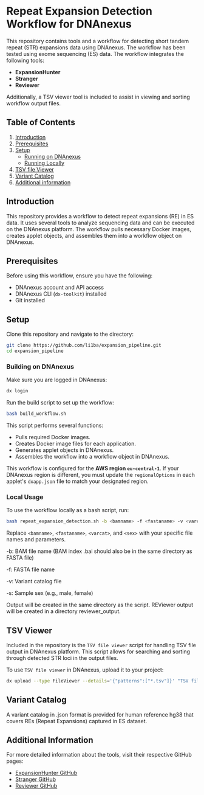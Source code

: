 # Repeat Expansion Detection Workflow for DNAnexus

This repository contains tools and a workflow for detecting short tandem repeat (STR) expansions data using DNAnexus. The workflow has been tested using exome sequencing (ES) data. The workflow integrates the following tools:

- **ExpansionHunter**
- **Stranger**
- **Reviewer**

Additionally, a TSV viewer tool is included to assist in viewing and sorting workflow output files.

## Table of Contents
1. [Introduction](#introduction)
2. [Prerequisites](#prerequisites)
3. [Setup](#setup)
    - [Running on DNAnexus](#running-on-dnanexus)
    - [Running Locally](#running-locally)
4. [TSV file Viewer](#tsv-viewer)
5. [Variant Catalog](#variant-catalog)
6. [Additional information](#additional-info)

## Introduction

This repository provides a workflow to detect repeat expansions (RE) in ES data. It uses several tools to analyze sequencing data and can be executed on the DNAnexus platform. The workflow pulls necessary Docker images, creates applet objects, and assembles them into a workflow object on DNAnexus.

## Prerequisites

Before using this workflow, ensure you have the following:
- DNAnexus account and API access
- DNAnexus CLI (`dx-toolkit`) installed
- Git installed

## Setup

Clone this repository and navigate to the directory:

```sh
git clone https://github.com/li1ba/expansion_pipeline.git
cd expansion_pipeline
```

### Building on DNAnexus
Make sure you are logged in DNAnexus:
```sh
dx login
```
Run the build script to set up the workflow:
```sh
bash build_workflow.sh
```
This script performs several functions:
- Pulls required Docker images.
- Creates Docker image files for each application.
- Generates applet objects in DNAnexus.
- Assembles the workflow into a workflow object in DNAnexus.

This workflow is configured for the **AWS region `eu-central-1`**. If your DNAnexus region is different, you must update the `regionalOptions` in each applet's `dxapp.json` file to match your designated region.

### Local Usage

To use the workflow locally as a bash script, run:
```sh
bash repeat_expansion_detection.sh -b <bamname> -f <fastaname> -v <varcat> -s <sex>
```
Replace `<bamname>`, `<fastaname>`, `<varcat>`, and `<sex>` with your specific file names and parameters.

-b: BAM file name (BAM index .bai should also be in the same directory as FASTA file)

-f: FASTA file name

-v: Variant catalog file

-s: Sample sex (e.g., male, female)


Output will be created in the same directory as the script. REViewer output will be created in a directory reviewer_output.

## TSV Viewer

Included in the repository is the `TSV file viewer` script for handling TSV file output in DNAnexus platform. This script allows for searching and sorting through detected STR loci in the output files.

To use `TSV file viewer` in DNAnexus, upload it to your project:
```sh
dx upload --type FileViewer --details='{"patterns":["*.tsv"]}' "TSV file viewer"
```

## Variant Catalog

A variant catalog in .json format is provided for human reference hg38 that covers REs (Repeat Expansions) captured in ES dataset. 

## Additional Information

For more detailed information about the tools, visit their respective GitHub pages:

- [ExpansionHunter GitHub](https://github.com/Illumina/ExpansionHunter)
- [Stranger GitHub](https://github.com/moonso/stranger)
- [Reviewer GitHub](https://github.com/Illumina/REViewer) 
